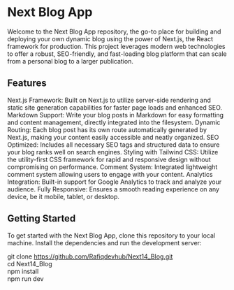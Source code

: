 # Next Blog App

Welcome to the Next Blog App repository, the go-to place for building and deploying your own dynamic blog using the power of Next.js, the React framework for production. This project leverages modern web technologies to offer a robust, SEO-friendly, and fast-loading blog platform that can scale from a personal blog to a larger publication.

## Features

Next.js Framework: Built on Next.js to utilize server-side rendering and static site generation capabilities for faster page loads and enhanced SEO.
Markdown Support: Write your blog posts in Markdown for easy formatting and content management, directly integrated into the filesystem.
Dynamic Routing: Each blog post has its own route automatically generated by Next.js, making your content easily accessible and neatly organized.
SEO Optimized: Includes all necessary SEO tags and structured data to ensure your blog ranks well on search engines.
Styling with Tailwind CSS: Utilize the utility-first CSS framework for rapid and responsive design without compromising on performance.
Comment System: Integrated lightweight comment system allowing users to engage with your content.
Analytics Integration: Built-in support for Google Analytics to track and analyze your audience.
Fully Responsive: Ensures a smooth reading experience on any device, be it mobile, tablet, or desktop.

## Getting Started

To get started with the Next Blog App, clone this repository to your local machine. Install the dependencies and run the development server:

git clone https://github.com/Rafiqdevhub/Next14_Blog.git <br>
cd Next14_Blog <br>
npm install <br>
npm run dev
